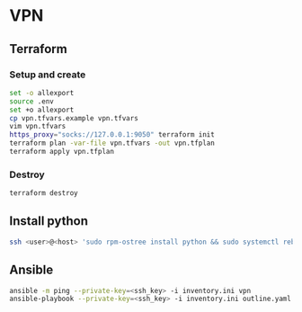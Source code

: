 # VPN

## Terraform
### Setup and create
```sh
set -o allexport                                   
source .env
set +o allexport
cp vpn.tfvars.example vpn.tfvars
vim vpn.tfvars
https_proxy="socks://127.0.0.1:9050" terraform init
terraform plan -var-file vpn.tfvars -out vpn.tfplan
terraform apply vpn.tfplan
```

### Destroy
```sh
terraform destroy
```

## Install python
```sh
ssh <user>@<host> 'sudo rpm-ostree install python && sudo systemctl reboot'
```

## Ansible
```sh
ansible -m ping --private-key=<ssh_key> -i inventory.ini vpn
ansible-playbook --private-key=<ssh_key> -i inventory.ini outline.yaml
```